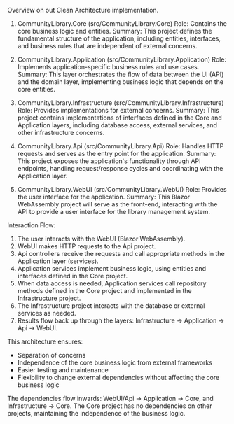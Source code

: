 Overview on out Clean Architecture implementation.

1. CommunityLibrary.Core (src/CommunityLibrary.Core)
   Role: Contains the core business logic and entities.
   Summary: This project defines the fundamental structure of the application, including entities, interfaces, and business rules that are independent of external concerns.

2. CommunityLibrary.Application (src/CommunityLibrary.Application)
   Role: Implements application-specific business rules and use cases.
   Summary: This layer orchestrates the flow of data between the UI (API) and the domain layer, implementing business logic that depends on the core entities.

3. CommunityLibrary.Infrastructure (src/CommunityLibrary.Infrastructure)
   Role: Provides implementations for external concerns.
   Summary: This project contains implementations of interfaces defined in the Core and Application layers, including database access, external services, and other infrastructure concerns.

4. CommunityLibrary.Api (src/CommunityLibrary.Api)
   Role: Handles HTTP requests and serves as the entry point for the application.
   Summary: This project exposes the application's functionality through API endpoints, handling request/response cycles and coordinating with the Application layer.

5. CommunityLibrary.WebUI (src/CommunityLibrary.WebUI)
   Role: Provides the user interface for the application.
   Summary: This Blazor WebAssembly project will serve as the front-end, interacting with the API to provide a user interface for the library management system.

Interaction Flow:

1. The user interacts with the WebUI (Blazor WebAssembly).
2. WebUI makes HTTP requests to the Api project.
3. Api controllers receive the requests and call appropriate methods in the Application layer (services).
4. Application services implement business logic, using entities and interfaces defined in the Core project.
5. When data access is needed, Application services call repository methods defined in the Core project and implemented in the Infrastructure project.
6. The Infrastructure project interacts with the database or external services as needed.
7. Results flow back up through the layers: Infrastructure → Application → Api → WebUI.

This architecture ensures:
- Separation of concerns
- Independence of the core business logic from external frameworks
- Easier testing and maintenance
- Flexibility to change external dependencies without affecting the core business logic

The dependencies flow inwards: WebUI/Api → Application → Core, and Infrastructure → Core. The Core project has no dependencies on other projects, maintaining the independence of the business logic.